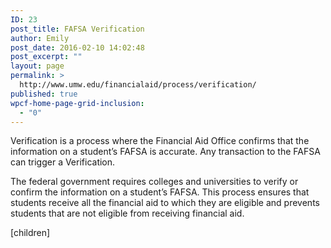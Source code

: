 ```yaml
---
ID: 23
post_title: FAFSA Verification
author: Emily
post_date: 2016-02-10 14:02:48
post_excerpt: ""
layout: page
permalink: >
  http://www.umw.edu/financialaid/process/verification/
published: true
wpcf-home-page-grid-inclusion:
  - "0"
---
```

Verification is a process where the Financial Aid Office confirms that the information on a student’s FAFSA is accurate. Any transaction to the FAFSA can trigger a Verification.

The federal government requires colleges and universities to verify or confirm the information on a student’s FAFSA. This process ensures that students receive all the financial aid to which they are eligible and prevents students that are not eligible from receiving financial aid.

[children]